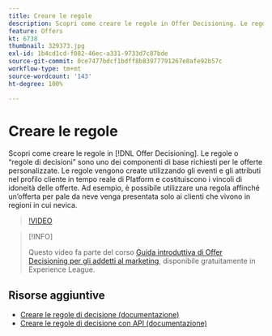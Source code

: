 ```yaml
---
title: Creare le regole
description: Scopri come creare le regole in Offer Decisioning. Le regole sono uno dei componenti necessari più importanti per le offerte personalizzate.
feature: Offers
kt: 6738
thumbnail: 329373.jpg
exl-id: 1b4cd1cd-f082-46ec-a331-9733d7c87bde
source-git-commit: 0ce7477bdcf1bdff8b83977791267e8afe92b57c
workflow-type: tm+mt
source-wordcount: '143'
ht-degree: 100%

---
```


# Creare le regole

Scopri come creare le regole in [!DNL Offer Decisioning]. Le regole o “regole di decisioni” sono uno dei componenti di base richiesti per le offerte personalizzate. Le regole vengono create utilizzando gli eventi e gli attributi nel profilo cliente in tempo reale di Platform e costituiscono i vincoli di idoneità delle offerte. Ad esempio, è possibile utilizzare una regola affinché un’offerta per pale da neve venga presentata solo ai clienti che vivono in regioni in cui nevica.

>[!VIDEO](https://video.tv.adobe.com/v/329373?quality=12&learn=on)

>[!INFO]
>
> Questo video fa parte del corso [Guida introduttiva di Offer Decisioning per gli addetti al marketing](https://experienceleague.adobe.com/?recommended=ExperiencePlatform-U-1-2020.1.offerdecisioning), disponibile gratuitamente in Experience League.


## Risorse aggiuntive

* [Creare le regole di decisione (documentazione)](https://experienceleague.adobe.com/docs/journey-optimizer/using/offer-decisioniong/create-components/creating-decision-rules.html?lang=it)
* [Creare le regole di decisione con API (documentazione)](https://experienceleague.adobe.com/docs/journey-optimizer/using/offer-decisioniong/api-reference/offers-api/decision-rules/create.html?lang=it)
